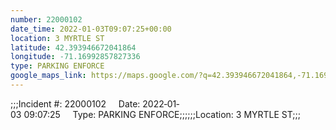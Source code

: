 ```yaml
---
number: 22000102
date_time: 2022-01-03T09:07:25+00:00
location: 3 MYRTLE ST
latitude: 42.393946672041864
longitude: -71.16992857827336
type: PARKING ENFORCE
google_maps_link: https://maps.google.com/?q=42.393946672041864,-71.16992857827336
---
```


;;;Incident #: 22000102     Date: 2022‐01‐03 09:07:25     Type: PARKING ENFORCE;;;;;;Location: 3 MYRTLE ST;;;
